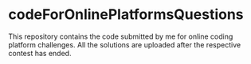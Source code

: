 # codeForOnlinePlatformsQuestions
This repository contains the code submitted by me for online coding platform challenges. All the solutions are uploaded after the respective contest has ended.
